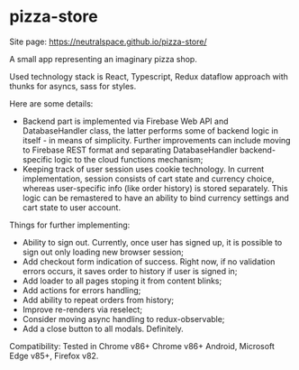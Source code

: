 # pizza-store


Site page: https://neutralspace.github.io/pizza-store/

A small app representing an imaginary pizza shop.

Used technology stack is React, Typescript, Redux dataflow approach with thunks for asyncs, sass for styles.

Here are some details:

- Backend part is implemented via Firebase Web API and DatabaseHandler class, the latter performs some of backend logic in itself - in means of simplicity. Further improvements can include moving to Firebase REST format and separating DatabaseHandler backend-specific logic to the cloud functions mechanism;
- Keeping track of user session uses cookie technology. In current implementation, session consists of cart state and currency choice, whereas user-specific info (like order history) is stored separately. This logic can be remastered to have an ability to bind currency settings and cart state to user account.

Things for further implementing:
- Ability to sign out. Currently, once user has signed up, it is possible to sign out only loading new browser session;
- Add checkout form indication of success. Right now, if no validation errors occurs, it saves order to history if user is signed in;
- Add loader to all pages stoping it from content blinks;
- Add actions for errors handling;
- Add ability to repeat orders from history;
- Improve re-renders via reselect;
- Consider moving async handling to redux-observable;
- Add a close button to all modals. Definitely.

Compatibility:
Tested in Chrome v86+ Chrome v86+ Android, Microsoft Edge v85+, Firefox v82.
